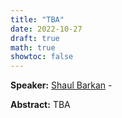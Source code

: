 ```yaml
---
title: "TBA"
date: 2022-10-27
draft: true
math: true
showtoc: false
---
```



**Speaker:** [Shaul Barkan]() - 

**Abstract:** TBA